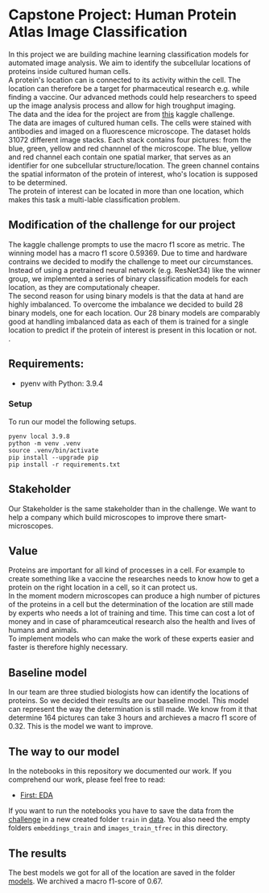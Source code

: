 # Capstone Project: Human Protein Atlas Image Classification

In this project we are building machine learning classification models for automated image analysis. We aim to identify the subcellular locations of proteins inside cultured human cells.  <br>
A protein's location can is connected to its activity within the cell. The location can therefore be a target for pharmaceutical research e.g. while finding a vaccine. Our advanced methods could help researchers to speed up the image analysis process and allow for high troughput imaging.<br>
The data and the idea for the project are from [this](https://www.kaggle.com/competitions/human-protein-atlas-image-classification/overview) kaggle challenge.<br> 
The data are images of cultured human cells. The cells were stained with antibodies and imaged on a fluorescence microscope. The dataset holds 31072 different image stacks. Each stack contains four pictures: from the blue, green, yellow and red channnel of the microscope. The blue, yellow and red channel each contain one spatial marker, that serves as an identifier for one subcellular structure/location. The green channel contains the spatial informaton of the protein of interest, who's location is supposed to be determined.<br>
The protein of interest can be located in more than one location, which makes this task a multi-lable classification problem. 

## Modification of the challenge for our project
The kaggle challenge prompts to use the macro f1 score as metric. The winning model has a macro f1 score 0.59369. Due to time and hardware contrains we decided to modify the challenge to meet our circumstances. Instead of using a pretrained neural network (e.g. ResNet34) like the winner group, we implemented a series of binary classification models for each location, as they are computationaly cheaper. <br>
The second reason for using binary models is that the data at hand are highly imbalanced. To overcome the imbalance we decided to build 28 binary models, one for each location. Our 28 binary models are comparably good at handling imbalanced data as each of them is trained for a single location to predict if the protein of interest is present in this location or not.<br>
 .

## Requirements:

- pyenv with Python: 3.9.4

### Setup
To run our model the following setups. 
```
pyenv local 3.9.8
python -m venv .venv
source .venv/bin/activate
pip install --upgrade pip
pip install -r requirements.txt
```

## Stakeholder
Our Stakeholder is the same stakeholder than in the challenge. We want to help a company which build microscopes to improve there smart-microscopes. 
## Value 
Proteins are important for all kind of processes in a cell. For example to create something like a vaccine the researches needs to know how to get a protein on the right location in a cell, so it can protect us. <br>
In the moment modern microscopes can produce a high number of pictures of the proteins in a cell but the determination of the location are still made by experts who needs a lot of training and time. This time can cost a lot of money and in case of pharamceutical research also the health and lives of humans and animals. <br>
To implement models who can make the work of these experts easier and faster is therefore highly necessary. 
## Baseline model
In our team are three studied biologists how can identify the locations of proteins. So we decided their results are our baseline model. This model can represent the way the determination is still made. We know from it that determine 164 pictures can take 3 hours and archieves a macro f1 score of 0.32. This is the model we want to improve. 
## The way to our model
In the notebooks in this repository we documented our work. If you comprehend our work, please feel free to read:
 - [First: EDA](https://github.com/reneebrecht/human-protein-atlas-image-classification/blob/main/notebooks/EDA.ipynb)

If you want to run the notebooks you have to save the data from the [challenge](https://www.kaggle.com/competitions/human-protein-atlas-image-classification/overview) in a new created folder `train` in [data](https://github.com/reneebrecht/human-protein-atlas-image-classification/tree/main/data). You also need the empty folders `embeddings_train` and `images_train_tfrec` in this directory. 
## The results
The best models we got for all of the location are saved in the folder [models](https://github.com/reneebrecht/human-protein-atlas-image-classification/tree/main/models).
We archived a macro f1-score of 0.67.
